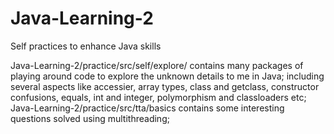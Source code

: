 # Java-Learning-2
Self practices to enhance Java skills


Java-Learning-2/practice/src/self/explore/ contains many packages of playing around code to explore the unknown details to me in Java;
	including several aspects like accessier, array types, class and getclass, constructor confusions, equals, int and integer, polymorphism and classloaders etc;
Java-Learning-2/practice/src/tta/basics contains some interesting questions solved using multithreading;
